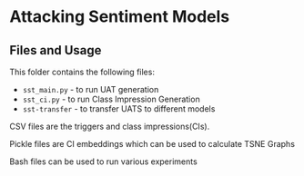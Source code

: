 # Attacking Sentiment Models

## Files and Usage
This folder contains the following files: 
+ `sst_main.py` - to run UAT generation
+ `sst_ci.py` - to run Class Impression Generation
+ `sst-transfer` - to transfer UATS to different models

CSV files are the triggers and class impressions(CIs).

Pickle files are CI embeddings which can be used to calculate TSNE Graphs

Bash files can be used to run various experiments
